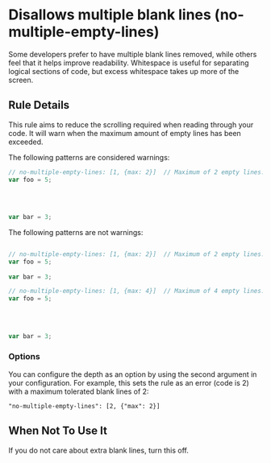 # Disallows multiple blank lines (no-multiple-empty-lines)

Some developers prefer to have multiple blank lines removed, while others feel that it helps improve readability. Whitespace is useful for separating logical sections of code, but excess whitespace takes up more of the screen.


## Rule Details

This rule aims to reduce the scrolling required when reading through your code. It will warn when the maximum amount of empty lines has been exceeded.

The following patterns are considered warnings:

```js
// no-multiple-empty-lines: [1, {max: 2}]  // Maximum of 2 empty lines.
var foo = 5;  
  
  
  
  
var bar = 3;

```

The following patterns are not warnings:

```js

// no-multiple-empty-lines: [1, {max: 2}]  // Maximum of 2 empty lines.
var foo = 5;  
  
var bar = 3;

// no-multiple-empty-lines: [1, {max: 4}]  // Maximum of 4 empty lines.
var foo = 5;  
  
  
  
  
var bar = 3;

```

### Options

You can configure the depth as an option by using the second argument in your configuration. For example, this sets the rule as an error (code is 2) with a maximum tolerated blank lines of 2:

```
"no-multiple-empty-lines": [2, {"max": 2}]
```

## When Not To Use It

If you do not care about extra blank lines, turn this off.
